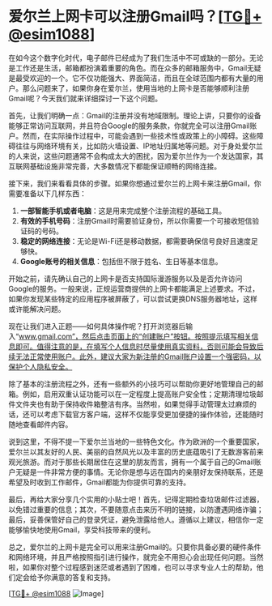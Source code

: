 # 爱尔兰上网卡可以注册Gmail吗？[[TG💪+ @esim1088](https://t.me/s/esim1088)]

在如今这个数字化时代，电子邮件已经成为了我们生活中不可或缺的一部分。无论是工作还是生活，邮箱都扮演着重要的角色。而在众多的邮箱服务中，Gmail无疑是最受欢迎的一个。它不仅功能强大、界面简洁，而且在全球范围内都有大量的用户。那么问题来了，如果你身在爱尔兰，使用当地的上网卡是否能够顺利注册Gmail呢？今天我们就来详细探讨一下这个问题。

首先，让我们明确一点：Gmail的注册并没有地域限制。理论上讲，只要你的设备能够正常访问互联网，并且符合Google的服务条款，你就完全可以注册Gmail账户。然而，在实际操作过程中，可能会遇到一些技术性或政策上的小障碍。这些障碍往往与网络环境有关，比如防火墙设置、IP地址归属地等问题。对于身处爱尔兰的人来说，这些问题通常不会构成太大的困扰，因为爱尔兰作为一个发达国家，其互联网基础设施非常完善，大多数情况下都能保证顺畅的网络连接。

接下来，我们来看看具体的步骤。如果你想通过爱尔兰的上网卡来注册Gmail，你需要准备以下几样东西：

1. **一部智能手机或者电脑**：这是用来完成整个注册流程的基础工具。
2. **有效的手机号码**：注册Gmail时需要验证身份，所以你需要一个可接收短信验证码的号码。
3. **稳定的网络连接**：无论是Wi-Fi还是移动数据，都需要确保信号良好且速度足够快。
4. **Google账号的相关信息**：包括但不限于姓名、生日等基本信息。

开始之前，请先确认自己的上网卡是否支持国际漫游服务以及是否允许访问Google的服务。一般来说，正规运营商提供的上网卡都能满足上述要求。不过，如果你发现某些特定的应用程序被屏蔽了，可以尝试更换DNS服务器地址，这样或许能解决问题。

现在让我们进入正题——如何具体操作呢？打开浏览器后输入“www.gmail.com”，然后点击页面上的“创建账户”按钮。按照提示填写相关信息即可。值得注意的是，在填写个人信息时尽量使用真实资料，否则可能会导致后续无法正常使用账户。此外，建议大家为新注册的Gmail账户设置一个强密码，以保护个人隐私安全。

除了基本的注册流程之外，还有一些额外的小技巧可以帮助你更好地管理自己的邮箱。例如，启用双重认证功能可以在一定程度上提高账户安全性；定期清理垃圾邮件文件夹也有助于保持收件箱整洁有序。当然啦，如果觉得手动管理太过麻烦的话，还可以考虑下载官方客户端，这样不仅能享受更加便捷的操作体验，还能随时随地查看邮件内容。

说到这里，不得不提一下爱尔兰当地的一些特色文化。作为欧洲的一个重要国家，爱尔兰以其友好的人民、美丽的自然风光以及丰富的历史底蕴吸引了无数游客前来观光旅游。而对于那些长期居住在这里的朋友而言，拥有一个属于自己的Gmail账户无疑是一件非常方便的事情。无论你是想与远在国内的亲朋好友保持联系，还是希望及时收到工作邮件，Gmail都能为你提供可靠的支持。

最后，再给大家分享几个实用的小贴士吧！首先，记得定期检查垃圾邮件过滤器，以免错过重要的信息；其次，不要随意点击来历不明的链接，以防遭遇网络诈骗；最后，妥善保管好自己的登录凭证，避免泄露给他人。遵循以上建议，相信你一定能够愉快地使用Gmail，享受科技带来的便利。

总之，爱尔兰的上网卡是完全可以用来注册Gmail的。只要你具备必要的硬件条件和网络环境，并且严格按照指引进行操作，就完全不用担心会出现任何问题。当然啦，如果你对整个过程感到迷茫或者遇到了困难，也可以寻求专业人士的帮助，他们定会给予你满意的答复和支持。

[[TG💪+ @esim1088](https://t.me/s/esim1088) ![Image](https://i.postimg.cc/4NQfJmqS/Snipaste-2025-05-13-00-14-12.png)]